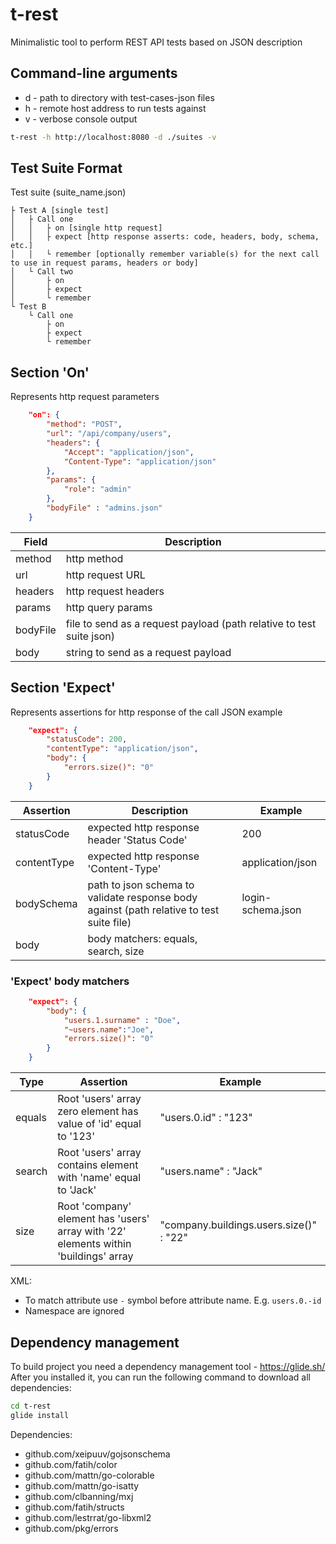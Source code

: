 # t-rest
Minimalistic tool to perform REST API tests based on JSON description

## Command-line arguments
- d - path to directory with test-cases-json files
- h - remote host address to run tests against
- v - verbose console output
```bash
t-rest -h http://localhost:8080 -d ./suites -v
```
## Test Suite Format
Test suite (suite_name.json)

    ├ Test A [single test]
    │   ├ Call one
    │   │   ├ on [single http request]
    │   │   ├ expect [http response asserts: code, headers, body, schema, etc.]
    │   │   └ remember [optionally remember variable(s) for the next call to use in request params, headers or body]
    │   └ Call two
    │       ├ on
    │       ├ expect
    │       └ remember
    └ Test B
        └ Call one
            ├ on
            ├ expect
            └ remember
## Section 'On'
Represents http request parameters
```json
    "on": {
        "method": "POST",
        "url": "/api/company/users",
        "headers": {
            "Accept": "application/json",
            "Content-Type": "application/json"
        },
        "params": {
            "role": "admin"
        },
        "bodyFile" : "admins.json"
    }
```
Field | Description
------------ | -------------
method | http method
url | http request URL
headers | http request headers
params | http query params
bodyFile | file to send as a request payload (path relative to test suite json)
body | string to send as a request payload

## Section 'Expect'
Represents assertions for http response of the call
JSON example
```json
    "expect": {
        "statusCode": 200,
        "contentType": "application/json",
        "body": {
            "errors.size()": "0"
        }
    }
```
Assertion | Description | Example
------------ | ------------- | --------------
statusCode | expected http response header 'Status Code' | 200
contentType | expected http response 'Content-Type' | application/json
bodySchema | path to json schema to validate response body against (path relative to test suite file) | login-schema.json
body | body matchers: equals, search, size |

### 'Expect' body matchers
```json
    "expect": {
        "body": {
            "users.1.surname" : "Doe",
            "~users.name":"Joe",
            "errors.size()": "0"
        }
    }
```
Type | Assertion | Example
------------ | ------------- | --------------
equals | Root 'users' array zero element has value of 'id' equal to '123'  | "users.0.id" : "123"
search | Root 'users' array contains element with 'name' equal to 'Jack'  | "users.name" : "Jack"
size | Root 'company' element has 'users' array with '22' elements within 'buildings' array | "company.buildings.users.size()" : "22"

XML:
- To match attribute use `-` symbol before attribute name. E.g. `users.0.-id`
- Namespace are ignored

## Dependency management
To build project you need a dependency management tool - https://glide.sh/
After you installed it, you can run the following command to download all dependencies:

```bash
cd t-rest
glide install
```

Dependencies:
- github.com/xeipuuv/gojsonschema
- github.com/fatih/color
- github.com/mattn/go-colorable
- github.com/mattn/go-isatty
- github.com/clbanning/mxj
- github.com/fatih/structs
- github.com/lestrrat/go-libxml2
- github.com/pkg/errors
